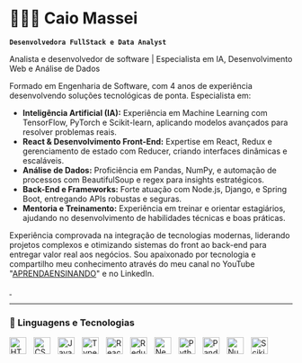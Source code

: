 # 👩🏻‍💻 Caio Massei

**`Desenvolvedora FullStack e Data Analyst`**

Analista e desenvolvedor de software | Especialista em IA, Desenvolvimento Web e Análise de Dados

Formado em Engenharia de Software, com 4 anos de experiência desenvolvendo soluções tecnológicas de ponta. Especialista em:

- **Inteligência Artificial (IA):** Experiência em Machine Learning com TensorFlow, PyTorch e Scikit-learn, aplicando modelos avançados para resolver problemas reais.
- **React & Desenvolvimento Front-End:** Expertise em React, Redux e gerenciamento de estado com Reducer, criando interfaces dinâmicas e escaláveis.
- **Análise de Dados:** Proficiência em Pandas, NumPy, e automação de processos com BeautifulSoup e regex para insights estratégicos.
- **Back-End e Frameworks:** Forte atuação com Node.js, Django, e Spring Boot, entregando APIs robustas e seguras.
- **Mentoria e Treinamento:** Experiência em treinar e orientar estagiários, ajudando no desenvolvimento de habilidades técnicas e boas práticas.

Experiência comprovada na integração de tecnologias modernas, liderando projetos complexos e otimizando sistemas do front ao back-end para entregar valor real aos negócios. Sou apaixonado por tecnologia e compartilho meu conhecimento através do meu canal no YouTube "[APRENDAENSINANDO](https://www.youtube.com/@APREND4ENSINANDO)" e no LinkedIn.

<p align="left">
    <a href="https://www.youtube.com/@APREND4ENSINANDO">
        <img 
            alt="" 
            title="Inscreva-se no meu canal" 
            src="https://custom-icon-badges.demolab.com/youtube/channel/subscribers/UCo-gJ8RnTn5akHqHvO55DVA?color=%23E05D44&label=Inscreva-se&logo=video&logoColor=white&style=for-the-badge&labelColor=CE4630"
        />
    </a>
    <a href="https://www.linkedin.com/in/caio-masseiidev">
        <img 
            alt="" 
            title="Conecte-se comigo no LinkedIn" 
            src="https://custom-icon-badges.demolab.com/badge/LinkedIn-Conecte-se-%230072B1?style=for-the-badge&logo=linkedin&logoColor=white" 
        />
    </a>
</p>

---

### 🤖 Linguagens e Tecnologias

<img 
    align="left" 
    alt="HTML"
    title="HTML" 
    width="30px" 
    style="padding-right: 10px;" 
    src="https://cdn.jsdelivr.net/gh/devicons/devicon@latest/icons/html5/html5-original.svg" 
/>
<img 
    align="left" 
    alt="CSS" 
    title="CSS"
    width="30px" 
    style="padding-right: 10px;" 
    src="https://cdn.jsdelivr.net/gh/devicons/devicon@latest/icons/css3/css3-original.svg" 
/>
<img 
    align="left" 
    alt="JavaScript" 
    title="JavaScript"
    width="30px" 
    style="padding-right: 10px;" 
    src="https://cdn.jsdelivr.net/gh/devicons/devicon@latest/icons/javascript/javascript-original.svg" 
/>
<img 
    align="left" 
    alt="TypeScript"
    title="TypeScript" 
    width="30px" 
    style="padding-right: 10px;" 
    src="https://cdn.jsdelivr.net/gh/devicons/devicon@latest/icons/typescript/typescript-original.svg" 
/>
<img 
    align="left" 
    alt="React"
    title="React" 
    width="30px" 
    style="padding-right: 10px;" 
    src="https://cdn.jsdelivr.net/gh/devicons/devicon@latest/icons/react/react-original.svg" 
/>
<img 
    align="left" 
    alt="Redux"
    title="Redux" 
    width="30px" 
    style="padding-right: 10px;" 
    src="https://cdn.jsdelivr.net/gh/devicons/devicon@latest/icons/redux/redux-original.svg" 
/>
<img 
    align="left" 
    alt="Next.js" 
    title="Next.js"
    width="30px" 
    style="padding-right: 10px;" 
    src="https://cdn.jsdelivr.net/gh/devicons/devicon@latest/icons/nextjs/nextjs-original.svg" 
/>
<img 
    align="left" 
    alt="Python" 
    title="Python"
    width="30px" 
    style="padding-right: 10px;" 
    src="https://cdn.jsdelivr.net/gh/devicons/devicon@latest/icons/python/python-original.svg" 
/>
<img 
    align="left" 
    alt="Pandas" 
    title="Pandas"
    width="30px" 
    style="padding-right: 10px;" 
    src="https://cdn.jsdelivr.net/gh/devicons/devicon@latest/icons/pandas/pandas-original.svg" 
/>
<img 
    align="left" 
    alt="NumPy" 
    title="NumPy"
    width="30px" 
    style="padding-right: 10px;" 
    src="https://cdn.jsdelivr.net/gh/devicons/devicon@latest/icons/numpy/numpy-original.svg" 
/>
<img 
    align="left" 
    alt="Scikit-learn" 
    title="Scikit-learn"
    width="30px" 
    style="padding-right: 10px;" 
    src="https://upload.wikimedia.org/wikipedia/commons/0/05/Scikit_learn_logo_small.svg" 
/>

<br/>
<br/>
